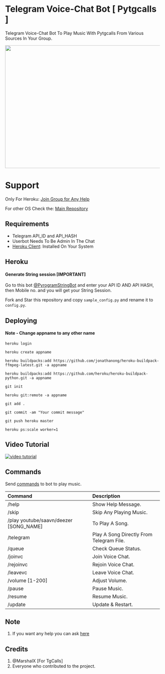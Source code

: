 # Telegram Voice-Chat Bot [ Pytgcalls ]

Telegram Voice-Chat Bot To Play Music With Pytgcalls From Various Sources In Your Group.

<img src="https://hamker.me/wl9twld.png" width="600" height="400">


# Support

Only For Heroku:
[Join Group for Any Help](https://t.me/yt_DarkHackerX_chat)

For other OS Check the:
[Main Repository](https://github.com/thehamkercat/Telegram_VC_Bot)



## Requirements

- Telegram API_ID and API_HASH
- Userbot Needs To Be Admin In The Chat
- [Heroku Client](https://devcenter.heroku.com/articles/heroku-cli#download-and-install): Installed On Your System


## Heroku

#### Generate String session [IMPORTANT]

Go to this bot [@PyrogramStringBot](https://t.me/PyrogramStringBot) and enter your API ID AND API HASH, then Mobile no. and you will get your String Session.


Fork and Star this repository and copy `sample_config.py` and rename it to `config.py`.

## Deploying

#### Note - Change appname to any other name

    heroku login

    heroku create appname
 
    heroku buildpacks:add https://github.com/jonathanong/heroku-buildpack-ffmpeg-latest.git -a appname

    heroku buildpacks:add https://github.com/heroku/heroku-buildpack-python.git -a appname

    git init

    heroku git:remote -a appname

    git add .

    git commit -am "Your commit message"

    git push heroku master

    heroku ps:scale worker=1


## Video Tutorial

[![video tutorial](https://img.youtube.com/vi/ImBoC4g7aDE/0.jpg)](https://youtu.be/ImBoC4g7aDE)


## Commands
Send [commands](https://github.com/Lucifer7535/Telegram_VC_Bot/blob/master/README.md#commands) to bot to 
play music.

Command | Description
:--- | :---
/help | Show Help Message.
/skip | Skip Any Playing Music.
/play youtube/saavn/deezer [SONG_NAME] | To Play A Song.
/telegram | Play A Song Directly From Telegram File.
/queue | Check Queue Status.
/joinvc | Join Voice Chat.
/rejoinvc | Rejoin Voice Chat.
/leavevc | Leave Voice Chat.
/volume [1-200] | Adjust Volume.
/pause | Pause Music.
/resume | Resume Music.
/update | Update & Restart.

## Note

1. If you want any help you can ask [here](https://t.me/yt_DarkHackerX_chat)

## Credits

1. @MarshalX [For TgCalls]
2. Everyone who contributed to the project.
